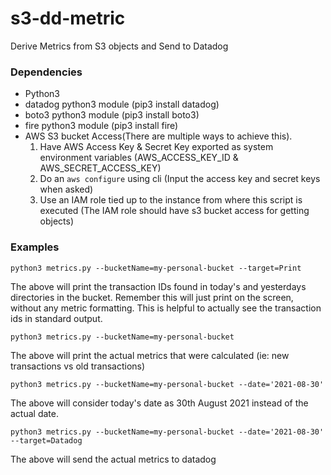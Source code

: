 # s3-dd-metric
Derive Metrics from S3 objects and Send to Datadog


### Dependencies
- Python3
- datadog python3 module (pip3 install datadog)
- boto3 python3 module (pip3 install boto3)
- fire python3 module (pip3 install fire)
- AWS S3 bucket Access(There are multiple ways to achieve this).
  1. Have AWS Access Key & Secret Key exported as system environment variables (AWS_ACCESS_KEY_ID & AWS_SECRET_ACCESS_KEY)
  2. Do an `aws configure` using cli (Input the access key and secret keys when asked)
  3. Use an IAM role tied up to the instance from where this script is executed (The IAM role should have s3 bucket access for getting objects)



### Examples

```
python3 metrics.py --bucketName=my-personal-bucket --target=Print
```

The above will print the transaction IDs found in today's and yesterdays directories in the bucket. Remember this will just print on the screen, without any metric formatting. This is helpful to actually see the transaction ids in standard output.

```
python3 metrics.py --bucketName=my-personal-bucket
```

The above will print the actual metrics that were calculated (ie: new transactions vs old transactions)

```
python3 metrics.py --bucketName=my-personal-bucket --date='2021-08-30'
```

The above will consider today's date as 30th August 2021 instead of the actual date.

```
python3 metrics.py --bucketName=my-personal-bucket --date='2021-08-30' --target=Datadog
```

The above will send the actual metrics to datadog
